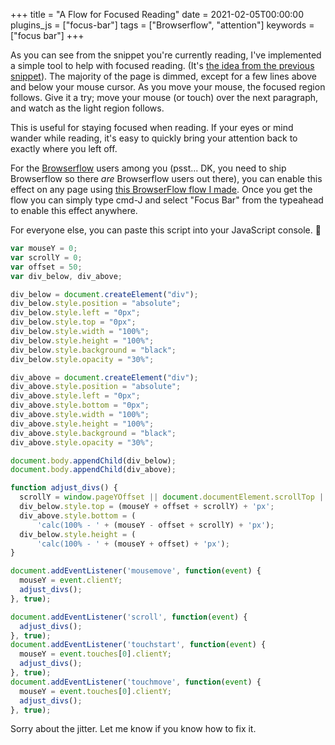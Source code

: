 +++
title = "A Flow for Focused Reading"
date = 2021-02-05T00:00:00
plugins_js = ["focus-bar"]
tags = ["Browserflow", "attention"]
keywords = ["focus bar"]
+++

As you can see from the snippet you're currently reading, I've implemented a simple tool to help with focused reading. (It's [the idea from the previous snippet](/snippets/2021-02-02-focused-reading-browserflow-flow-idea/)). The majority of the page is dimmed, except for a few lines above and below your mouse cursor. As you move your mouse, the focused region follows. Give it a try; move your mouse (or touch) over the next paragraph, and watch as the light region follows.

This is useful for staying focused when reading. If your eyes or mind wander while reading, it's easy to quickly bring your attention back to exactly where you left off.

For the [Browserflow](https://browserflow.app) users among you (psst... DK, you need to ship Browserflow so there _are_ Browserflow users out there), you can enable this effect on any page using [this BrowserFlow flow I made](https://browserflow.app/shared/8c2f3de8-2666-4578-8b42-58f5cad105b0). Once you get the flow you can simply type cmd-J and select "Focus Bar" from the typeahead to enable this effect anywhere.

For everyone else, you can paste this script into your JavaScript console. 🤷

```javascript
var mouseY = 0;
var scrollY = 0;
var offset = 50;
var div_below, div_above;

div_below = document.createElement("div");
div_below.style.position = "absolute";
div_below.style.left = "0px";
div_below.style.top = "0px";
div_below.style.width = "100%";
div_below.style.height = "100%";
div_below.style.background = "black";
div_below.style.opacity = "30%";

div_above = document.createElement("div");
div_above.style.position = "absolute";
div_above.style.left = "0px";
div_above.style.bottom = "0px";
div_above.style.width = "100%";
div_above.style.height = "100%";
div_above.style.background = "black";
div_above.style.opacity = "30%";

document.body.appendChild(div_below);
document.body.appendChild(div_above);

function adjust_divs() {
  scrollY = window.pageYOffset || document.documentElement.scrollTop || document.body.scrollTop || 0;
  div_below.style.top = (mouseY + offset + scrollY) + 'px';
  div_above.style.bottom = (
      'calc(100% - ' + (mouseY - offset + scrollY) + 'px');
  div_below.style.height = (
      'calc(100% - ' + (mouseY + offset) + 'px');
}

document.addEventListener('mousemove', function(event) {
  mouseY = event.clientY;
  adjust_divs();
}, true);

document.addEventListener('scroll', function(event) {
  adjust_divs();
}, true);
document.addEventListener('touchstart', function(event) {
  mouseY = event.touches[0].clientY;
  adjust_divs();
}, true);
document.addEventListener('touchmove', function(event) {
  mouseY = event.touches[0].clientY;
  adjust_divs();
}, true);
```

Sorry about the jitter. Let me know if you know how to fix it.
